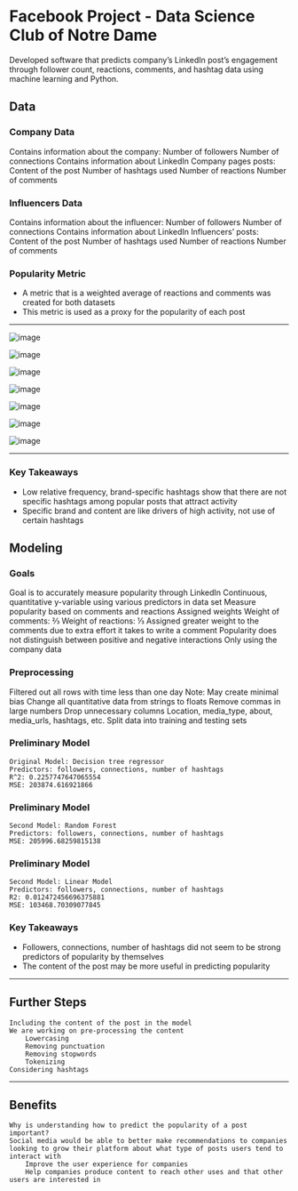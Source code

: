 # Facebook Project - Data Science Club of Notre Dame
Developed software that predicts company’s LinkedIn post’s engagement through follower count, reactions,  comments, and hashtag data using machine learning and Python.

## Data

### Company Data
Contains information about the company:
  Number of followers
  Number of connections
Contains information about LinkedIn Company pages posts:
  Content of the post
  Number of hashtags used
  Number of reactions
  Number of comments

### Influencers Data
Contains information about the influencer:
  Number of followers
  Number of connections
Contains information about LinkedIn Influencers’ posts:
  Content of the post
  Number of hashtags used
  Number of reactions
  Number of comments

### Popularity Metric
- A  metric that is a weighted average of reactions and comments was created for both datasets
- This metric is used as a proxy for the popularity of each post

---

![image](https://github.com/gelbling/FacebookProject-DataScienceClub-UND/assets/23767501/86b9c089-99f7-4420-8505-90de3c0ff0dc)

![image](https://github.com/gelbling/FacebookProject-DataScienceClub-UND/assets/23767501/86f42f1e-359e-43f2-9448-9a05b8db33b0)

![image](https://github.com/gelbling/FacebookProject-DataScienceClub-UND/assets/23767501/caa240dc-f097-43cb-b39f-068fa5ba460c)

![image](https://github.com/gelbling/FacebookProject-DataScienceClub-UND/assets/23767501/b4905cfa-3417-434e-a020-1616a8564f16)

![image](https://github.com/gelbling/FacebookProject-DataScienceClub-UND/assets/23767501/ca92ef1a-1f01-4d8c-bdee-f4ff7398a898)

![image](https://github.com/gelbling/FacebookProject-DataScienceClub-UND/assets/23767501/ef37ee8c-9fa2-4408-9a89-ba9f34dc28df)

![image](https://github.com/gelbling/FacebookProject-DataScienceClub-UND/assets/23767501/ec6fb6ef-e280-4422-aee2-b2949488559b)

---

### Key Takeaways
- Low relative frequency, brand-specific hashtags show that there are not specific hashtags among popular posts that attract activity
- Specific brand and content are like drivers of high activity, not use of certain hashtags

## Modeling

### Goals
  Goal is to accurately measure popularity through LinkedIn
  Continuous, quantitative y-variable using various predictors in data set
  Measure popularity based on comments and reactions
  Assigned weights 
      Weight of comments: ⅔
      Weight of reactions: ⅓
  Assigned greater weight to the comments due to extra effort it takes to write a comment
  Popularity does not distinguish between positive and negative interactions 
  Only using the company data

### Preprocessing
  Filtered out all rows with time less than one day
      Note: May create minimal bias
  Change all quantitative data from strings to floats
  Remove commas in large numbers
  Drop unnecessary columns
      Location, media_type, about, media_urls, hashtags, etc.
  Split data into training and testing sets

### Preliminary Model
    Original Model: Decision tree regressor 
    Predictors: followers, connections, number of hashtags
    R^2: 0.2257747647065554
    MSE: 203874.616921866

### Preliminary Model
    Second Model: Random Forest 
    Predictors: followers, connections, number of hashtags
    MSE: 205996.68259815138

### Preliminary Model
    Second Model: Linear Model
    Predictors: followers, connections, number of hashtags
    R2: 0.012472456696375881
    MSE: 103468.70309077845

### Key Takeaways 
- Followers, connections, number of hashtags did not seem to be strong predictors of popularity by themselves
- The content of the post may be more useful in predicting popularity 

---

## Further Steps
    Including the content of the post in the model
    We are working on pre-processing the content
        Lowercasing
        Removing punctuation
        Removing stopwords 
        Tokenizing 
    Considering hashtags

---

## Benefits
    Why is understanding how to predict the popularity of a post important?
    Social media would be able to better make recommendations to companies looking to grow their platform about what type of posts users tend to interact with
        Improve the user experience for companies
        Help companies produce content to reach other uses and that other users are interested in 













